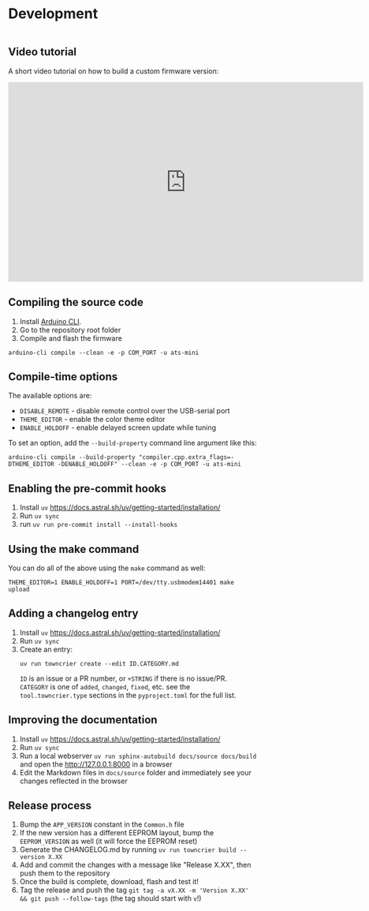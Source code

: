 # Development

```{include} ../../CONTRIBUTING.md
```

## Video tutorial

A short video tutorial on how to build a custom firmware version:

<iframe width="720" height="405" src="https://rutube.ru/play/embed/1ff6fc7246260b3d404acebd0435d785?p=faQjyf7QWhT3bff2GDrReQ" frameBorder="0" allow="clipboard-write; autoplay" webkitAllowFullScreen mozallowfullscreen allowFullScreen></iframe>

## Compiling the source code

1. Install [Arduino CLI](https://arduino.github.io/arduino-cli/1.2/installation/).
2. Go to the repository root folder
3. Compile and flash the firmware

```shell
arduino-cli compile --clean -e -p COM_PORT -u ats-mini
```

## Compile-time options

The available options are:

* `DISABLE_REMOTE` - disable remote control over the USB-serial port
* `THEME_EDITOR` - enable the color theme editor
* `ENABLE_HOLDOFF` - enable delayed screen update while tuning

To set an option, add the `--build-property` command line argument like this:

```shell
arduino-cli compile --build-property "compiler.cpp.extra_flags=-DTHEME_EDITOR -DENABLE_HOLDOFF" --clean -e -p COM_PORT -u ats-mini
```

## Enabling the pre-commit hooks

1. Install `uv` <https://docs.astral.sh/uv/getting-started/installation/>
2. Run `uv sync`
3. run `uv run pre-commit install --install-hooks`

## Using the make command

You can do all of the above using the `make` command as well:

```shell
THEME_EDITOR=1 ENABLE_HOLDOFF=1 PORT=/dev/tty.usbmodem14401 make upload
```

## Adding a changelog entry

1. Install `uv` <https://docs.astral.sh/uv/getting-started/installation/>
2. Run `uv sync`
3. Create an entry:
   ```
   uv run towncrier create --edit ID.CATEGORY.md
   ```
   `ID` is an issue or a PR number, or `+STRING` if there is no issue/PR. `CATEGORY` is one of `added`, `changed`, `fixed`, etc. see the `tool.towncrier.type` sections in the `pyproject.toml` for the full list.

## Improving the documentation

1. Install `uv` <https://docs.astral.sh/uv/getting-started/installation/>
2. Run `uv sync`
3. Run a local webserver `uv run sphinx-autobuild docs/source docs/build` and open the http://127.0.0.1:8000 in a browser
4. Edit the Markdown files in `docs/source` folder and immediately see your changes reflected in the browser

## Release process

1. Bump the `APP_VERSION` constant in the `Common.h` file
2. If the new version has a different EEPROM layout, bump the `EEPROM_VERSION` as well (it will force the EEPROM reset)
3. Generate the CHANGELOG.md by running `uv run towncrier build --version X.XX`
4. Add and commit the changes with a message like "Release X.XX", then push them to the repository
5. Once the build is complete, download, flash and test it!
6. Tag the release and push the tag `git tag -a vX.XX -m 'Version X.XX' && git push --follow-tags` (the tag should start with `v`!)
